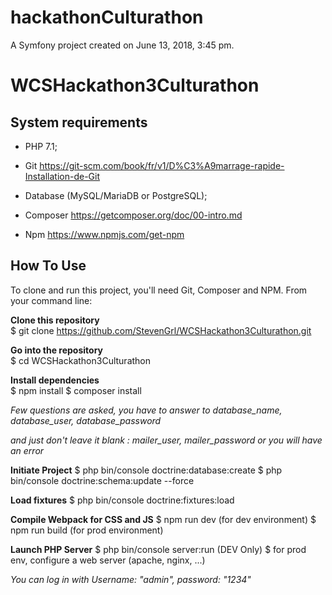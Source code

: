 hackathonCulturathon
====================

A Symfony project created on June 13, 2018, 3:45 pm.
# WCSHackathon3Culturathon

System requirements
-------------------

* PHP 7.1;

* Git https://git-scm.com/book/fr/v1/D%C3%A9marrage-rapide-Installation-de-Git

* Database (MySQL/MariaDB or PostgreSQL);

* Composer https://getcomposer.org/doc/00-intro.md

* Npm https://www.npmjs.com/get-npm

How To Use
----------

To clone and run this project, you'll need Git, Composer and NPM. From your command line:

**Clone this repository**  
$ git clone https://github.com/StevenGrl/WCSHackathon3Culturathon.git

**Go into the repository**  
$ cd WCSHackathon3Culturathon

**Install dependencies**  
$ npm install
$ composer install

*Few questions are asked, you have to answer to database_name, database_user, database_password*

*and just don't leave it blank : mailer_user, mailer_password or you will have an error*

**Initiate Project**
$ php bin/console doctrine:database:create
$ php bin/console doctrine:schema:update --force

**Load fixtures**
$ php bin/console doctrine:fixtures:load

**Compile Webpack for CSS and JS**
$ npm run dev (for dev environment)
$ npm run build (for prod environment)

**Launch PHP  Server**
$ php bin/console server:run (DEV Only)
$ for prod env, configure a web server (apache, nginx, ...)

*You can log in with Username: "admin", password: "1234"*
